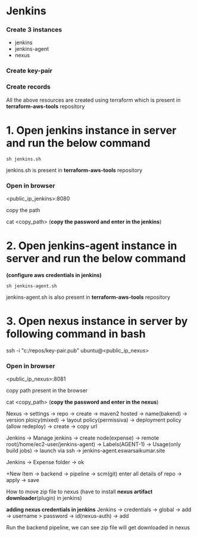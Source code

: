 # Jenkins

### Create 3 instances
- jenkins
- jenkins-agent
- nexus
  
### Create key-pair

### Create records

All the above resources are created using terraform which is present in **terraform-aws-tools** repository

# 1. Open **jenkins** instance in server and run the below command

```
sh jenkins.sh
```

jenkins.sh is present in **terraform-aws-tools** repository

### Open in browser 

<public_ip_jenkins>:8080 

copy the path 

cat <copy_path> (**copy the password and enter in the jenkins**)


# 2. Open **jenkins-agent** instance in server and run the below command

**(configure aws credentials in jenkins)**

```
sh jenkins-agent.sh
```

jenkins-agent.sh is also present in **terraform-aws-tools** repository

# 3. Open **nexus** instance in server by following command in bash

ssh -i "c:/repos/key-pair.pub" ubuntu@<public_ip_nexus>

### Open in browser

<public_ip_nexus>:8081

copy path present in the browser

cat <copy_path> (**copy the password and enter in the nexus**)


Nexus → settings → repo → create → maven2 hosted → name(bakend) → version ploicy(mixed) → layout policy(permissiva) → deployment policy (allow redeploy) → create → copy url

Jenkins → Manage jenkins → create node(expense) → remote root(/home/ec2-user/jenkins-agent) → Labels(AGENT-1) → Usage(only build jobs) → launch via ssh → jenkins-agent.eswarsaikumar.site

Jenkins → Expense folder → ok

+New Item → backend → pipeline → scm(git) enter all details of repo → apply → save

How to move zip file to nexus (have to install **nexus artifact downloader**(plugin) in jenkins)

**adding nexus credentials in jenkins** Jenkins → credentials → global → add → username > password → id(nexus-auth) → add

Run the backend pipeline, we can see zip file will get downloaded in nexus





